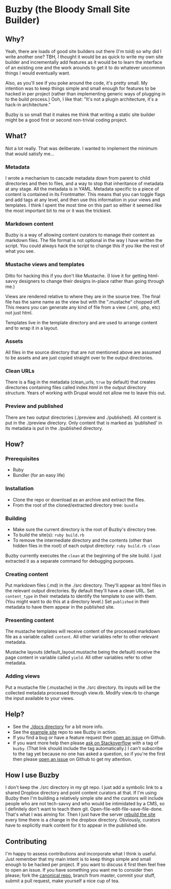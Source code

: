 # Buzby (the Bloody Small Site Builder)

## Why?

Yeah, there are loads of good site builders out there (I'm told) so why did I write another one? TBH, I thought it would be as quick to write my own site builder and incrementally add features as it would be to learn the interface of an existing one and the work arounds to get it to do whatever uncommon things I would eventually want.

Also, as you'll see if you poke around the code, it's pretty small. My intention was to keep things simple and small enough for features to be hacked in per project (rather than implementing generic ways of plugging in to the build process.) Ooh, I like that: "It's not a plugin architecture, it's a hack-in architecture."

Buzby is so small that it makes me think that writing a static site builder might be a good first or second non-trivial coding project.

## What?

Not a lot really. That was deliberate. I wanted to implement the minimum that would satisfy me...

### Metadata
I wrote a mechanism to cascade metadata down from parent to child directories and then to files, and a way to stop that inheritance of metadata at any stage. All the metadata is in YAML. Metadata specific to a piece of content is contained in its Frontmatter. This means that you can toggle flags and add tags at any level, and then use this information in your views and templates. I think I spent the most time on this part so either it seemed like the most important bit to me or it was the trickiest.

### Markdown content
Buzby is a way of allowing content curators to manage their content as markdown files. The file format is not optional in the way I have written the script.  You could always hack the script to change this if you like the rest of what you see.

### Mustache views and templates
Ditto for hacking this if you don't like Mustache. (I love it for getting html-savvy designers to change their designs in-place rather than going through me.)

Views are rendered relative to where they are in the source tree. The final file has the same name as the view but with the ".mustache" chopped off. This means you can generate any kind of file from a view (.xml, .php, etc) not just html.

Templates live in the template directory and are used to arrange content and to wrap it in a layout.

### Assets
All files in the source directory that are not mentioned above are assumed to be assets and are just copied straight over to the output directories.

### Clean URLs
There is a flag in the metadata (clean_urls, `true` by default) that creates directories containing files called index.html in the output directory structure. Years of working with Drupal would not allow me to leave this out.

### Preview and published
There are two output directories (./preview and ./published). All content is put in the ./preview directory. Only content that is marked as 'published' in its metadata is put in the ./published directory.

## How?

### Prerequisites
* Ruby
* Bundler (for an easy life)

### Installation

* Clone the repo or download as an archive and extract the files.
* From the root of the cloned/extracted directory tree: `bundle`

### Building

* Make sure the current directory is the root of Buzby's directory tree.
* To build the site(s): `ruby build.rb`
* To remove the intermediate directory and the contents (other than hidden files in the root) of each output directory: `ruby build.rb clean`

Buzby currently executes the `clean` at the beginning of the site build. I just extracted it as a separate command for debugging purposes.

### Creating content

Put markdown files (.md) in the ./src directory. They'll appear as html files in the relevant output directories. By default they'll have a clean URL. Set `content_type` in their metadata to identify the template to use with them. (You might want to do this at a directory level.) Set `published` in their metadata to have them appear in the published site.

### Presenting content

The mustache templates will receive content of the processed markdown file as a variable called `content`. All other variables refer to other relevant metadata.

Mustache layouts (default_layout.mustache being the default) receive the page content in variable called `yield`. All other variables refer to other metadata.

### Adding views

Put a mustache file (.mustache) in the ./src directory. Its inputs will be the collected metadata processed through view.rb. Modify view.rb to change the input available to your views.

## Help?

* See the [./docs directory](https://github.com/crantok/buzby/tree/master/docs) for a bit more info.
* See the [example site](https://github.com/crantok/buzby-example) repo to see Buzby in action.
* If you find a bug or have a feature request then [open an issue](https://github.com/crantok/buzby/issues) on Github.
* If you want more help then please [ask on Stackoverflow](http://stackoverflow.com/questions/ask?tags=buzby) with a tag of `buzby`. (That link should include the tag automatically.) I can't subscribe to the tag yet because no one has asked a question, so if you're the first then please [open an issue](https://github.com/crantok/buzby/issues) on Github to get my attention.

## How I use Buzby

I don't keep the ./src directory in my git repo. I just add a symbolic link to a shared Dropbox directory and point content curators at that. If I'm using Buzby then I'm building a relatively simple site and the curators will include people who are not tech-savvy and who would be intimidated by a CMS, so I definitely don't want to teach them git. Open-file-edit-file-save-file-done. That's what I was aiming for. Then I just have the server [rebuild the site](https://gist.github.com/crantok/ca184772fbeebac99de4) every time there is a change in the dropbox directory. Obviously, curators have to explicitly mark content for it to appear in the published site.

## Contributing
I'm happy to assess contributions and incorporate what I think is useful. Just remember that my main intent is to keep things simple and small enough to be hacked per project. If you want to discuss it first then feel free to open an issue. If you have something you want me to consider then please; fork the [canonical repo](https://github.com/crantok/buzby), branch from master, commit your stuff, submit a pull request, make yourself a nice cup of tea.

